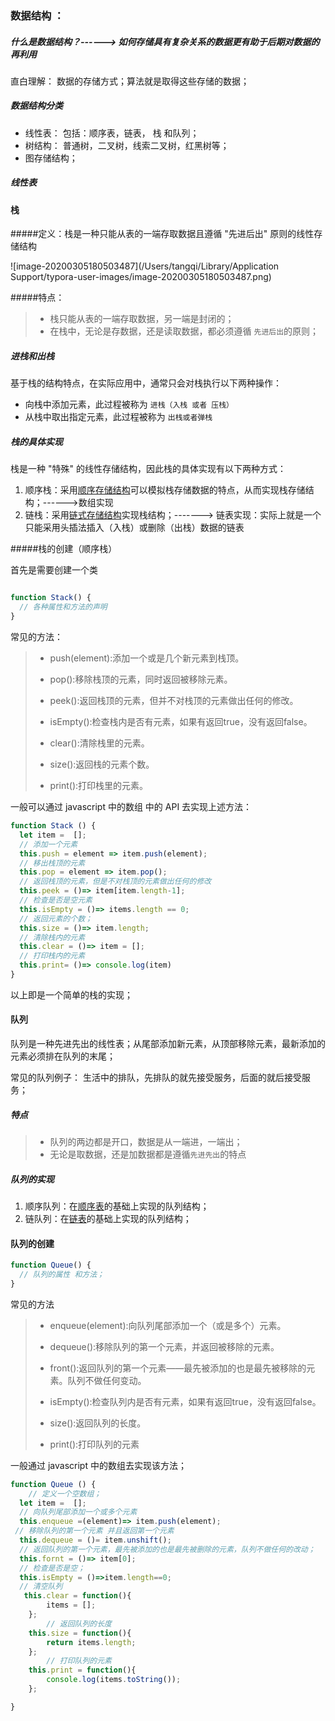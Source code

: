 ### 数据结构 ：

##### 什么是数据结构？------> 如何存储具有复杂关系的数据更有助于后期对数据的再利用

直白理解： 数据的存储方式；算法就是取得这些存储的数据；

##### 数据结构分类

* 线性表： 包括：顺序表，链表， 栈 和队列；
* 树结构： 普通树，二叉树，线索二叉树，红黑树等；
* 图存储结构；

##### 线性表







#### 栈 

#####定义：栈是一种只能从表的一端存取数据且遵循 "先进后出" 原则的线性存储结构

![image-20200305180503487](/Users/tangqi/Library/Application Support/typora-user-images/image-20200305180503487.png)

#####特点：

> * 栈只能从表的一端存取数据，另一端是封闭的；
> * 在栈中，无论是存数据，还是读取数据，都必须遵循  `先进后出`的原则；



##### 进栈和出栈

基于栈的结构特点，在实际应用中，通常只会对栈执行以下两种操作：

* 向栈中添加元素，此过程被称为 `进栈（入栈 或者 压栈）`
* 从栈中取出指定元素，此过程被称为 `出栈或者弹栈`

##### 栈的具体实现

栈是一种 "特殊" 的线性存储结构，因此栈的具体实现有以下两种方式：

1. 顺序栈：采用[顺序存储结构](http://c.biancheng.net/view/3334.html)可以模拟栈存储数据的特点，从而实现栈存储结构；------>数组实现
2. 链栈：采用[链式存储结构](http://c.biancheng.net/view/3336.html)实现栈结构；-------> 链表实现：实际上就是一个只能采用头插法插入（入栈）或删除（出栈）数据的链表

#####栈的创建（顺序栈）

首先是需要创建一个类

```javascript

function Stack() {
  // 各种属性和方法的声明
}
```
常见的方法：

> * push(element):添加一个或是几个新元素到栈顶。
>
> * pop():移除栈顶的元素，同时返回被移除元素。
>
> * peek():返回栈顶的元素，但并不对栈顶的元素做出任何的修改。
>
> * isEmpty():检查栈内是否有元素，如果有返回true，没有返回false。
>
> * clear():清除栈里的元素。
>
> * size():返回栈的元素个数。
>
> * print():打印栈里的元素。

一般可以通过 javascript 中的数组  中的 API 去实现上述方法： 

```javascript
function Stack () {
  let item =  [];
  // 添加一个元素 
  this.push = element => item.push(element);
  // 移出栈顶的元素 
  this.pop = element => item.pop();
  // 返回栈顶的元素，但是不对栈顶的元素做出任何的修改
  this.peek = ()=> item[item.length-1];
  // 检查是否是空元素
  this.isEmpty = ()=> items.length == 0;
  // 返回元素的个数； 
  this.size = ()=> item.length;
  // 清除栈内的元素
  this.clear = ()=> item = [];
  // 打印栈内的元素
  this.print= ()=> console.log(item)
}

```

以上即是一个简单的栈的实现； 

 #### 队列

队列是一种先进先出的线性表；从尾部添加新元素，从顶部移除元素，最新添加的元素必须排在队列的末尾；

常见的队列例子： 生活中的排队，先排队的就先接受服务，后面的就后接受服务；

##### 特点

> * 队列的两边都是开口，数据是从一端进，一端出；
> * 无论是取数据，还是加数据都是遵循`先进先出`的特点

##### 队列的实现

1. 顺序队列：在[顺序表](http://c.biancheng.net/view/3334.html)的基础上实现的队列结构；
2. 链队列：在[链表](http://c.biancheng.net/view/3336.html)的基础上实现的队列结构；





#### 队列的创建

```javascript
function Queue() {
  // 队列的属性 和方法； 
}
```

常见的方法 

> * enqueue(element):向队列尾部添加一个（或是多个）元素。
>
> * dequeue():移除队列的第一个元素，并返回被移除的元素。
>
> * front():返回队列的第一个元素——最先被添加的也是最先被移除的元素。队列不做任何变动。
>
> * isEmpty():检查队列内是否有元素，如果有返回true，没有返回false。
>
> * size():返回队列的长度。
>
> * print():打印队列的元素

一般通过 javascript 中的数组去实现该方法； 

```javascript
function Queue () {
	// 定义一个空数组； 
  let item =  [];
  // 向队列尾部添加一个或多个元素
  this.enqueue =(element)=> item.push(element);
 // 移除队列的第一个元素 并且返回第一个元素
  this.dequeue = ()= item.unshift();
  // 返回队列的第一个元素，最先被添加的也是最先被删除的元素，队列不做任何的改动；
  this.fornt = ()=> item[0];
  // 检查是否是空；
  this.isEmpty = ()=>item.length==0;
  // 清空队列
   this.clear = function(){
        items = [];
    };
		// 返回队列的长度
    this.size = function(){
        return items.length;
    };
		// 打印队列的元素
    this.print = function(){
        console.log(items.toString());
    };

}
```

